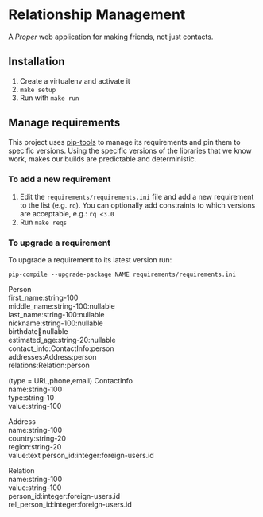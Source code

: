 # Relationship Management

A *Proper* web application for making friends, not just contacts.


## Installation

1. Create a virtualenv and activate it
2. `make setup`
3. Run with `make run`


## Manage requirements

This project uses [pip-tools](https://github.com/jazzband/pip-tools/) to manage its requirements and pin them to specific versions. Using the specific versions of the libraries that we know work, makes our builds are predictable and deterministic.

### To add a new requirement

1. Edit the `requirements/requirements.ini` file and add a new requirement to the list (e.g. `rq`).
  You can optionally add constraints to which versions are acceptable, e.g.: `rq <3.0`
2. Run `make reqs`

### To upgrade a requirement

To upgrade a requirement to its latest version run:

`pip-compile --upgrade-package NAME requirements/requirements.ini`


Person \
  first_name:string-100 \
  middle_name:string-100:nullable \
  last_name:string-100:nullable \
  nickname:string-100:nullable \
  birthdate:date:nullable \
  estimated_age:string-20:nullable \
  contact_info:ContactInfo:person \
  addresses:Address:person \
  relations:Relation:person

(type = URL,phone,email)
ContactInfo \
  name:string-100 \
  type:string-10 \
  value:string-100

Address \
  name:string-100 \
  country:string-20 \
  region:string-20 \
  value:text person_id:integer:foreign-users.id

Relation \
  name:string-100 \
  value:string-100 \
  person_id:integer:foreign-users.id \
  rel_person_id:integer:foreign-users.id
